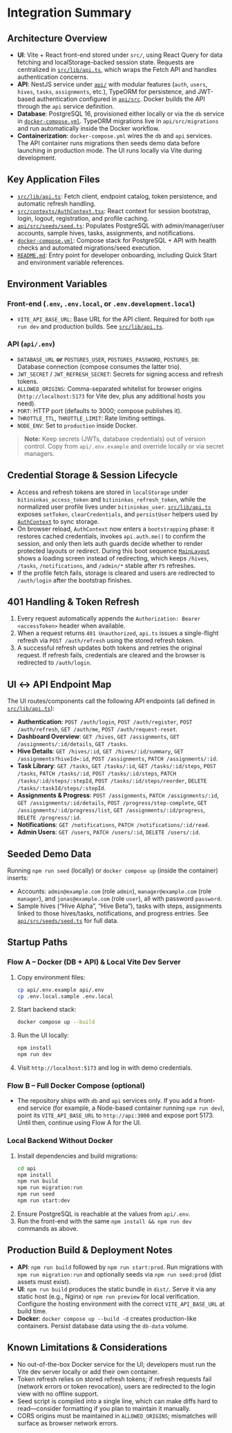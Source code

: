 # Integration Summary

## Architecture Overview
- **UI**: Vite + React front-end stored under `src/`, using React Query for data fetching and localStorage-backed session state. Requests are centralized in [`src/lib/api.ts`](../src/lib/api.ts), which wraps the Fetch API and handles authentication concerns.
- **API**: NestJS service under [`api/`](../api) with modular features (`auth`, `users`, `hives`, `tasks`, `assignments`, etc.), TypeORM for persistence, and JWT-based authentication configured in [`api/src`](../api/src). Docker builds the API through the `api` service definition.
- **Database**: PostgreSQL 16, provisioned either locally or via the `db` service in [`docker-compose.yml`](../docker-compose.yml). TypeORM migrations live in `api/src/migrations` and run automatically inside the Docker workflow.
- **Containerization**: `docker-compose.yml` wires the `db` and `api` services. The API container runs migrations then seeds demo data before launching in production mode. The UI runs locally via Vite during development.

## Key Application Files
- [`src/lib/api.ts`](../src/lib/api.ts): Fetch client, endpoint catalog, token persistence, and automatic refresh handling.
- [`src/contexts/AuthContext.tsx`](../src/contexts/AuthContext.tsx): React context for session bootstrap, login, logout, registration, and profile caching.
- [`api/src/seeds/seed.ts`](../api/src/seeds/seed.ts): Populates PostgreSQL with admin/manager/user accounts, sample hives, tasks, assignments, and notifications.
- [`docker-compose.yml`](../docker-compose.yml): Compose stack for PostgreSQL + API with health checks and automated migrations/seed execution.
- [`README.md`](../README.md): Entry point for developer onboarding, including Quick Start and environment variable references.

## Environment Variables
### Front-end (`.env`, `.env.local`, or `.env.development.local`)
- `VITE_API_BASE_URL`: Base URL for the API client. Required for both `npm run dev` and production builds. See [`src/lib/api.ts`](../src/lib/api.ts).

### API (`api/.env`)
- `DATABASE_URL` **or** `POSTGRES_USER`, `POSTGRES_PASSWORD`, `POSTGRES_DB`: Database connection (compose consumes the latter trio).
- `JWT_SECRET` / `JWT_REFRESH_SECRET`: Secrets for signing access and refresh tokens.
- `ALLOWED_ORIGINS`: Comma-separated whitelist for browser origins (`http://localhost:5173` for Vite dev, plus any additional hosts you need).
- `PORT`: HTTP port (defaults to 3000; compose publishes it).
- `THROTTLE_TTL`, `THROTTLE_LIMIT`: Rate limiting settings.
- `NODE_ENV`: Set to `production` inside Docker.

> **Note:** Keep secrets (JWTs, database credentials) out of version control. Copy from `api/.env.example` and override locally or via secret managers.

## Credential Storage & Session Lifecycle
- Access and refresh tokens are stored in `localStorage` under `bitininkas_access_token` and `bitininkas_refresh_token`, while the normalized user profile lives under `bitininkas_user`. [`src/lib/api.ts`](../src/lib/api.ts) exposes `setToken`, `clearCredentials`, and `persistUser` helpers used by [`AuthContext`](../src/contexts/AuthContext.tsx) to sync storage.
- On browser reload, `AuthContext` now enters a `bootstrapping` phase: it restores cached credentials, invokes `api.auth.me()` to confirm the session, and only then lets auth guards decide whether to render protected layouts or redirect. During this boot sequence [`MainLayout`](../src/components/Layout/MainLayout.tsx) shows a loading screen instead of redirecting, which keeps `/hives`, `/tasks`, `/notifications`, and `/admin/*` stable after `F5` refreshes.
- If the profile fetch fails, storage is cleared and users are redirected to `/auth/login` after the bootstrap finishes.

## 401 Handling & Token Refresh
1. Every request automatically appends the `Authorization: Bearer <accessToken>` header when available.
2. When a request returns `401 Unauthorized`, `api.ts` issues a single-flight refresh via `POST /auth/refresh` using the stored refresh token.
3. A successful refresh updates both tokens and retries the original request. If refresh fails, credentials are cleared and the browser is redirected to `/auth/login`.

## UI ↔ API Endpoint Map
The UI routes/components call the following API endpoints (all defined in [`src/lib/api.ts`](../src/lib/api.ts)):
- **Authentication**: `POST /auth/login`, `POST /auth/register`, `POST /auth/refresh`, `GET /auth/me`, `POST /auth/request-reset`.
- **Dashboard Overview**: `GET /hives`, `GET /assignments`, `GET /assignments/:id/details`, `GET /tasks`.
- **Hive Details**: `GET /hives/:id`, `GET /hives/:id/summary`, `GET /assignments?hiveId=:id`, `POST /assignments`, `PATCH /assignments/:id`.
- **Task Library**: `GET /tasks`, `GET /tasks/:id`, `GET /tasks/:id/steps`, `POST /tasks`, `PATCH /tasks/:id`, `POST /tasks/:id/steps`, `PATCH /tasks/:id/steps/:stepId`, `POST /tasks/:id/steps/reorder`, `DELETE /tasks/:taskId/steps/:stepId`.
- **Assignments & Progress**: `POST /assignments`, `PATCH /assignments/:id`, `GET /assignments/:id/details`, `POST /progress/step-complete`, `GET /assignments/:id/progress/list`, `GET /assignments/:id/progress`, `DELETE /progress/:id`.
- **Notifications**: `GET /notifications`, `PATCH /notifications/:id/read`.
- **Admin Users**: `GET /users`, `PATCH /users/:id`, `DELETE /users/:id`.

## Seeded Demo Data
Running `npm run seed` (locally) or `docker compose up` (inside the container) inserts:
- Accounts: `admin@example.com` (role `admin`), `manager@example.com` (role `manager`), and `jonas@example.com` (role `user`), all with password `password`.
- Sample hives (“Hive Alpha”, “Hive Beta”), tasks with steps, assignments linked to those hives/tasks, notifications, and progress entries. See [`api/src/seeds/seed.ts`](../api/src/seeds/seed.ts) for full data.

## Startup Paths
### Flow A – Docker (DB + API) & Local Vite Dev Server
1. Copy environment files:
   ```bash
   cp api/.env.example api/.env
   cp .env.local.sample .env.local
   ```
2. Start backend stack:
   ```bash
   docker compose up --build
   ```
3. Run the UI locally:
   ```bash
   npm install
   npm run dev
   ```
4. Visit `http://localhost:5173` and log in with demo credentials.

### Flow B – Full Docker Compose (optional)
- The repository ships with `db` and `api` services only. If you add a front-end service (for example, a Node-based container running `npm run dev`), point its `VITE_API_BASE_URL` to `http://api:3000` and expose port 5173. Until then, continue using Flow A for the UI.

### Local Backend Without Docker
1. Install dependencies and build migrations:
   ```bash
   cd api
   npm install
   npm run build
   npm run migration:run
   npm run seed
   npm run start:dev
   ```
2. Ensure PostgreSQL is reachable at the values from `api/.env`.
3. Run the front-end with the same `npm install && npm run dev` commands as above.

## Production Build & Deployment Notes
- **API**: `npm run build` followed by `npm run start:prod`. Run migrations with `npm run migration:run` and optionally seeds via `npm run seed:prod` (dist assets must exist).
- **UI**: `npm run build` produces the static bundle in `dist/`. Serve it via any static host (e.g., Nginx) or `npm run preview` for local verification. Configure the hosting environment with the correct `VITE_API_BASE_URL` at build time.
- **Docker**: `docker compose up --build -d` creates production-like containers. Persist database data using the `db-data` volume.

## Known Limitations & Considerations
- No out-of-the-box Docker service for the UI; developers must run the Vite dev server locally or add their own container.
- Token refresh relies on stored refresh tokens; if refresh requests fail (network errors or token revocation), users are redirected to the login view with no offline support.
- Seed script is compiled into a single line, which can make diffs hard to read—consider formatting if you plan to maintain it manually.
- CORS origins must be maintained in `ALLOWED_ORIGINS`; mismatches will surface as browser network errors.
